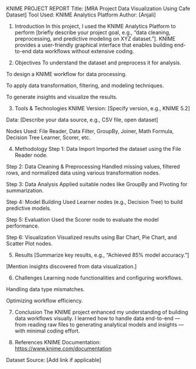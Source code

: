 KNIME PROJECT REPORT
Title: [MRA Project Data Visualization Using Cafe Dataset]
Tool Used: KNIME Analytics Platform
Author: [Anjali]

1. Introduction
In this project, I used the KNIME Analytics Platform to perform [briefly describe your project goal, e.g., “data cleaning, preprocessing, and predictive modeling on XYZ dataset.”].
KNIME provides a user-friendly graphical interface that enables building end-to-end data workflows without extensive coding.

2. Objectives
To understand the dataset and preprocess it for analysis.

To design a KNIME workflow for data processing.

To apply data transformation, filtering, and modeling techniques.

To generate insights and visualize the results.

3. Tools & Technologies
KNIME Version: [Specify version, e.g., KNIME 5.2]

Data: [Describe your data source, e.g., CSV file, open dataset]

Nodes Used: File Reader, Data Filter, GroupBy, Joiner, Math Formula, Decision Tree Learner, Scorer, etc.

4. Methodology
Step 1: Data Import
Imported the dataset using the File Reader node.

Step 2: Data Cleaning & Preprocessing
Handled missing values, filtered rows, and normalized data using various transformation nodes.

Step 3: Data Analysis
Applied suitable nodes like GroupBy and Pivoting for summarization.

Step 4: Model Building
Used Learner nodes (e.g., Decision Tree) to build predictive models.

Step 5: Evaluation
Used the Scorer node to evaluate the model performance.

Step 6: Visualization
Visualized results using Bar Chart, Pie Chart, and Scatter Plot nodes.

5. Results
[Summarize key results, e.g., “Achieved 85% model accuracy.”]

[Mention insights discovered from data visualization.]

6. Challenges
Learning node functionalities and configuring workflows.

Handling data type mismatches.

Optimizing workflow efficiency.

7. Conclusion
The KNIME project enhanced my understanding of building data workflows visually. I learned how to handle data end-to-end — from reading raw files to generating analytical models and insights — with minimal coding effort.

8. References
KNIME Documentation: https://www.knime.com/documentation

Dataset Source: [Add link if applicable]
